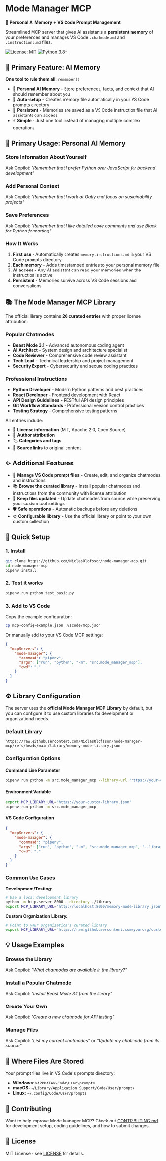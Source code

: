 # Mode Manager MCP

🧠 **Personal AI Memory + VS Code Prompt Management**

Streamlined MCP server that gives AI assistants a **persistent memory** of your preferences and manages VS Code `.chatmode.md` and `.instructions.md` files.

[![License: MIT](https://img.shields.io/badge/License-MIT-yellow.svg)](https://opensource.org/licenses/MIT)
[![Python 3.8+](https://img.shields.io/badge/python-3.8+-blue.svg)](https://www.python.org/downloads/)

## 🎯 Primary Feature: AI Memory

**One tool to rule them all**: `remember()`

- 🧠 **Personal AI Memory** - Store preferences, facts, and context that AI should remember about you
- 🔄 **Auto-setup** - Creates memory file automatically in your VS Code prompts directory  
- 💾 **Persistent** - Memories are saved as a VS Code instruction file that AI assistants can access
- ⚡ **Simple** - Just one tool instead of managing multiple complex operations

## 🧠 Primary Usage: Personal AI Memory

### Store Information About Yourself
Ask Copilot: *"Remember that I prefer Python over JavaScript for backend development"*

### Add Personal Context  
Ask Copilot: *"Remember that I work at Oatly and focus on sustainability projects"*

### Save Preferences
Ask Copilot: *"Remember that I like detailed code comments and use Black for Python formatting"*

### How It Works
1. **First use** - Automatically creates `memory.instructions.md` in your VS Code prompts directory
2. **Each memory** - Adds timestamped entries to your personal memory file
3. **AI access** - Any AI assistant can read your memories when the instruction is active
4. **Persistent** - Memories survive across VS Code sessions and conversations

## 📚 The Mode Manager MCP Library

The official library contains **20 curated entries** with proper license attribution:

### Popular Chatmodes
- **Beast Mode 3.1** - Advanced autonomous coding agent
- **AI Architect** - System design and architecture specialist  
- **Code Reviewer** - Comprehensive code review assistant
- **Tech Lead** - Technical leadership and project management
- **Security Expert** - Cybersecurity and secure coding practices

### Professional Instructions
- **Python Developer** - Modern Python patterns and best practices
- **React Developer** - Frontend development with React
- **API Design Guidelines** - RESTful API design principles
- **Git Workflow Standards** - Professional version control practices
- **Testing Strategy** - Comprehensive testing patterns

All entries include:
- 📄 **License information** (MIT, Apache 2.0, Open Source)
- 👤 **Author attribution** 
- 🏷️ **Categories and tags**
- 🔗 **Source links** to original content

## ✨ Additional Features

- 📂 **Manage VS Code prompt files** - Create, edit, and organize chatmodes and instructions
- 📚 **Browse the curated library** - Install popular chatmodes and instructions from the community with license attribution
- 🔄 **Keep files updated** - Update chatmodes from source while preserving your custom tool settings
- 🛡️ **Safe operations** - Automatic backups before any deletions
- ⚙️ **Configurable library** - Use the official library or point to your own custom collection

## 🚀 Quick Setup

### 1. Install

```bash
git clone https://github.com/NiclasOlofsson/node-manager-mcp.git
cd node-manager-mcp
pipenv install
```

### 2. Test it works

```bash
pipenv run python test_basic.py
```

### 3. Add to VS Code

Copy the example configuration:

```bash
cp mcp-config-example.json .vscode/mcp.json
```

Or manually add to your VS Code MCP settings:

```json
{
  "mcpServers": {
    "mode-manager": {
      "command": "pipenv",
      "args": ["run", "python", "-m", "src.mode_manager_mcp"],
      "cwd": "."
    }
  }
}
```

## ⚙️ Library Configuration

The server uses the **official Mode Manager MCP Library** by default, but you can configure it to use custom libraries for development or organizational needs.

### Default Library
```
https://raw.githubusercontent.com/NiclasOlofsson/node-manager-mcp/refs/heads/main/library/memory-mode-library.json
```

### Configuration Options

#### Command Line Parameter
```bash
pipenv run python -m src.mode_manager_mcp --library-url "https://your-custom-library.json"
```

#### Environment Variable
```bash
export MCP_LIBRARY_URL="https://your-custom-library.json"
pipenv run python -m src.mode_manager_mcp
```

#### VS Code Configuration
```json
{
  "mcpServers": {
    "mode-manager": {
      "command": "pipenv",
      "args": ["run", "python", "-m", "src.mode_manager_mcp", "--library-url", "https://your-custom-library.json"],
      "cwd": "."
    }
  }
}
```

### Common Use Cases

**Development/Testing:**
```bash
# Use a local development library
python -m http.server 8000 --directory ./library
export MCP_LIBRARY_URL="http://localhost:8000/memory-mode-library.json"
```

**Custom Organization Library:**
```bash
# Point to your organization's curated library
export MCP_LIBRARY_URL="https://raw.githubusercontent.com/yourorg/custom-prompts/main/library.json"
```

## 💡 Usage Examples

### Browse the Library
Ask Copilot: *"What chatmodes are available in the library?"*

### Install a Popular Chatmode  
Ask Copilot: *"Install Beast Mode 3.1 from the library"*

### Create Your Own
Ask Copilot: *"Create a new chatmode for API testing"*

### Manage Files
Ask Copilot: *"List my current chatmodes"* or *"Update my chatmode from its source"*

## 📁 Where Files Are Stored

Your prompt files live in VS Code's prompts directory:
- **Windows:** `%APPDATA%\Code\User\prompts`
- **macOS:** `~/Library/Application Support/Code/User/prompts`  
- **Linux:** `~/.config/Code/User/prompts`

## 🤝 Contributing

Want to help improve Mode Manager MCP? Check out [CONTRIBUTING.md](CONTRIBUTING.md) for development setup, coding guidelines, and how to submit changes.

## 📄 License

MIT License - see [LICENSE](LICENSE) for details.
